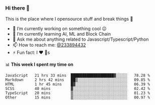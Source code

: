 ### Hi there 👋

<!--
**a233894432/a233894432** is a ✨ _special_ ✨ repository because its `README.md` (this file) appears on your GitHub profile.

Here are some ideas to get you started:

- 🔭 I’m currently working on ...
- 🌱 I’m currently learning ...
- 👯 I’m looking to collaborate on ...
- 🤔 I’m looking for help with ...
- 💬 Ask me about ...
- 📫 How to reach me: ...
- 😄 Pronouns: ...
- ⚡ Fun fact: ...
-->
 
 
This is the place where I opensource stuff and break things :rofl:

- 🔭 I’m currently working on something cool :wink:
- 🌱 I’m currently learning AI, ML and Block Chain
- 💬 Ask me about anything related to Javascript/Typescript/Python
- 📫 How to reach me: [@233894432](https://twitter.com/233894432)
- ⚡ Fun fact: I :heart: :dog:s

📊 **This week I spent my time on**
<!--START_SECTION:waka-->

```text
JavaScript   21 hrs 33 mins  ███████████████████▓░░░░░   78.28 %
Markdown     2 hrs 42 mins   ██▒░░░░░░░░░░░░░░░░░░░░░░   09.85 %
HTML         1 hr 45 mins    █▓░░░░░░░░░░░░░░░░░░░░░░░   06.39 %
SCSS         40 mins         ▓░░░░░░░░░░░░░░░░░░░░░░░░   02.42 %
TypeScript   20 mins         ▒░░░░░░░░░░░░░░░░░░░░░░░░   01.23 %
Other        15 mins         ▒░░░░░░░░░░░░░░░░░░░░░░░░   00.97 %
```

<!--END_SECTION:waka-->
